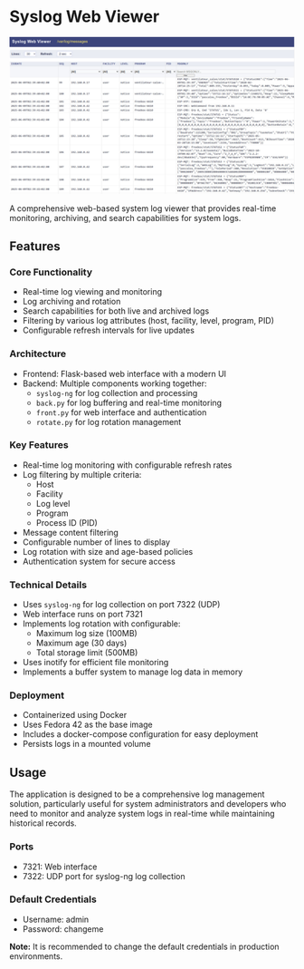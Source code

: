 # Syslog Web Viewer

![Alt text](/screenshot.jpeg?raw=true "Optional Title")

A comprehensive web-based system log viewer that provides real-time monitoring, archiving, and search capabilities for system logs.

## Features

### Core Functionality
- Real-time log viewing and monitoring
- Log archiving and rotation
- Search capabilities for both live and archived logs
- Filtering by various log attributes (host, facility, level, program, PID)
- Configurable refresh intervals for live updates

### Architecture
- Frontend: Flask-based web interface with a modern UI
- Backend: Multiple components working together:
  - `syslog-ng` for log collection and processing
  - `back.py` for log buffering and real-time monitoring
  - `front.py` for web interface and authentication
  - `rotate.py` for log rotation management

### Key Features
- Real-time log monitoring with configurable refresh rates
- Log filtering by multiple criteria:
  - Host
  - Facility
  - Log level
  - Program
  - Process ID (PID)
- Message content filtering
- Configurable number of lines to display
- Log rotation with size and age-based policies
- Authentication system for secure access

### Technical Details
- Uses `syslog-ng` for log collection on port 7322 (UDP)
- Web interface runs on port 7321
- Implements log rotation with configurable:
  - Maximum log size (100MB)
  - Maximum age (30 days)
  - Total storage limit (500MB)
- Uses inotify for efficient file monitoring
- Implements a buffer system to manage log data in memory

### Deployment
- Containerized using Docker
- Uses Fedora 42 as the base image
- Includes a docker-compose configuration for easy deployment
- Persists logs in a mounted volume

## Usage

The application is designed to be a comprehensive log management solution, particularly useful for system administrators and developers who need to monitor and analyze system logs in real-time while maintaining historical records.

### Ports
- 7321: Web interface
- 7322: UDP port for syslog-ng log collection

### Default Credentials
- Username: admin
- Password: changeme

**Note:** It is recommended to change the default credentials in production environments. 